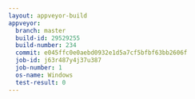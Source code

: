 ```yaml
---
layout: appveyor-build
appveyor:
  branch: master
  build-id: 29529255
  build-number: 234
  commit: e045ffc0e0aebd0932e1d5a7cf5bfbf63bb2606f
  job-id: j63r487y4j37u387
  job-number: 1
  os-name: Windows
  test-result: 0
---
```

